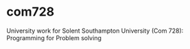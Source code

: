 # com728
University work for Solent Southampton University (Com 728): Programming for Problem solving 
